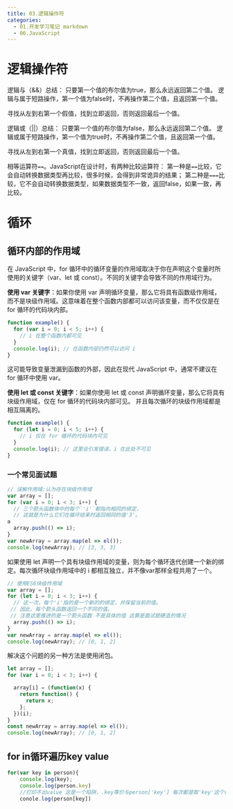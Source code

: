 ```yaml
---
title: 03.逻辑操作符
categories:
  - 01.开发学习笔记 markdown
  - 06.JavaScript
---
```


# 逻辑操作符
逻辑与（&&）总结：
只要第一个值的布尔值为true，那么永远返回第二个值。
逻辑与属于短路操作，第一个值为false时，不再操作第二个值，且返回第一个值。

寻找从左到右第一个假值，找到立即返回，否则返回最后一个值。

逻辑或（||）总结：
只要第一个值的布尔值为false，那么永远返回第二个值。
逻辑或属于短路操作，第一个值为true时，不再操作第二个值，且返回第一个值。

寻找从左到右第一个真值，找到立即返回，否则返回最后一个值。




相等运算符`==`。JavaScript在设计时，有两种比较运算符：
第一种是`==`比较，它会自动转换数据类型再比较，很多时候，会得到非常诡异的结果；
第二种是`===`比较，它不会自动转换数据类型，如果数据类型不一致，返回false，如果一致，再比较。


# 循环

## 循环内部的作用域

在 JavaScript 中，for 循环中的循环变量的作用域取决于你在声明这个变量时所使用的关键字（var、let 或 const）。不同的关键字会导致不同的作用域行为。

**使用 var 关键字**：如果你使用 var 声明循环变量，那么它将具有函数级作用域，而不是块级作用域。这意味着在整个函数内部都可以访问该变量，而不仅仅是在 for 循环的代码块内部。
```js
function example() {
  for (var i = 0; i < 5; i++) {
    // i 在整个函数内都可见
  }
  console.log(i); // 在函数内部仍然可以访问 i
}
```
这可能导致变量泄漏到函数的外部，因此在现代 JavaScript 中，通常不建议在 for 循环中使用 var。

**使用 let 或 const 关键字**：如果你使用 let 或 const 声明循环变量，那么它将具有块级作用域，仅在 for 循环的代码块内部可见。
并且每次循环的块级作用域都是相互隔离的。
```js
function example() {
  for (let i = 0; i < 5; i++) {
    // i 仅在 for 循环的代码块内可见
  }
  console.log(i); // 这里会引发错误，i 在此处不可见
}
```

### 一个常见面试题
```js
// 误解作用域:认为存在块级作用域
var array = [];
for (var i = 0; i < 3; i++) {
  // 三个箭头函数体中的每个`'i'`都指向相同的绑定，
  // 这就是为什么它们在循环结束时返回相同的值'3'。
a
  array.push(() => i);
}
var newArray = array.map(el => el());
console.log(newArray); // [3, 3, 3]
```

如果使用 let 声明一个具有块级作用域的变量，则为每个循环迭代创建一个新的绑定。每次循环块级作用域中的 i 都相互独立，并不像var那样全程共用了一个。
```js
// 使用ES6块级作用域
var array = [];
for (let i = 0; i < 3; i++) {
  // 这一次，每个'i'指的是一个新的的绑定，并保留当前的值。
 // 因此，每个箭头函数返回一个不同的值。
 // 注意这里推进的是一个箭头函数 不是具体的值 这算是面试题硬造的情况
  array.push(() => i);
}
var newArray = array.map(el => el());
console.log(newArray); // [0, 1, 2]
```
解决这个问题的另一种方法是使用闭包。

```js
let array = [];
for (var i = 0; i < 3; i++) {

  array[i] = (function(x) {
    return function() {
      return x;
    };
  })(i);
}
const newArray = array.map(el => el());
console.log(newArray); // [0, 1, 2]  
```

## for in循环遍历key value

```js
for(var key in person){
    console.log(key);
    console.log(person.key) 
    //打印不出value 这是一个陷阱，.key等价与person['key'] 每次都是取'key'这个键对应的value，明显是取不到的。应该用下面的：
    conole.log(person[key])
```